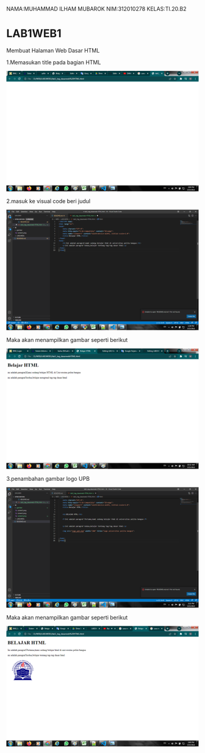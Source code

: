 NAMA:MUHAMMAD ILHAM MUBAROK
NIM:312010278
KELAS:TI.20.B2


# LAB1WEB1

Membuat Halaman Web Dasar HTML

1.Memasukan title pada bagian HTML

![screen 3](screen3.png)

2.masuk ke visual code beri judul 


![screen 2](screen2.png)


Maka akan menampilkan gambar seperti berikut

![screen 1](screen1.png)

3.penambahan gambar logo UPB


![screen 4](screen4.png)


Maka akan menampilkan gambar seperti berikut



![screen 6](screen6.png)
